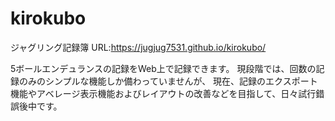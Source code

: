 # kirokubo
ジャグリング記録簿
URL:https://jugjug7531.github.io/kirokubo/

5ボールエンデュランスの記録をWeb上で記録できます。
現段階では、回数の記録のみのシンプルな機能しか備わっていませんが、
現在、記録のエクスポート機能やアベレージ表示機能およびレイアウトの改善などを目指して、日々試行錯誤後中です。
